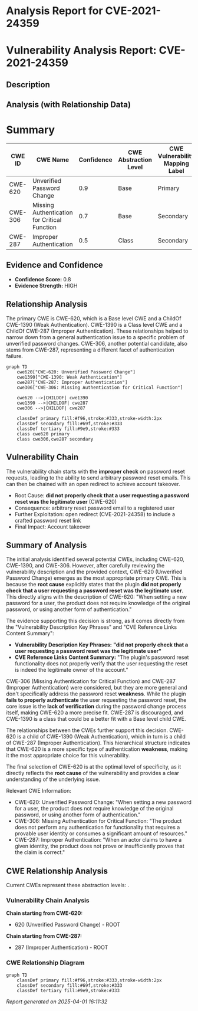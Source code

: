 # Analysis Report for CVE-2021-24359

# Vulnerability Analysis Report: CVE-2021-24359

## Description



## Analysis (with Relationship Data)

# Summary
| CWE ID | CWE Name | Confidence | CWE Abstraction Level | CWE Vulnerability Mapping Label | CWE-Vulnerability Mapping Notes |
|---|---|---|---|---|---|
| CWE-620 | Unverified Password Change | 0.9 | Base | Primary | Allowed |
| CWE-306 | Missing Authentication for Critical Function | 0.7 | Base | Secondary | Allowed |
| CWE-287 | Improper Authentication | 0.5 | Class | Secondary | Discouraged |

## Evidence and Confidence

*   **Confidence Score:** 0.8
*   **Evidence Strength:** HIGH

## Relationship Analysis
The primary CWE is CWE-620, which is a Base level CWE and a ChildOf CWE-1390 (Weak Authentication). CWE-1390 is a Class level CWE and a ChildOf CWE-287 (Improper Authentication). These relationships helped to narrow down from a general authentication issue to a specific problem of unverified password changes. CWE-306, another potential candidate, also stems from CWE-287, representing a different facet of authentication failure.

```mermaid
graph TD
    cwe620["CWE-620: Unverified Password Change"]
    cwe1390["CWE-1390: Weak Authentication"]
    cwe287["CWE-287: Improper Authentication"]
    cwe306["CWE-306: Missing Authentication for Critical Function"]

    cwe620 -->|CHILDOF| cwe1390
    cwe1390 -->|CHILDOF| cwe287
    cwe306 -->|CHILDOF| cwe287

    classDef primary fill:#f96,stroke:#333,stroke-width:2px
    classDef secondary fill:#69f,stroke:#333
    classDef tertiary fill:#9e9,stroke:#333
    class cwe620 primary
    class cwe306,cwe287 secondary
```

## Vulnerability Chain
The vulnerability chain starts with the **improper check** on password reset requests, leading to the ability to send arbitrary password reset emails. This can then be chained with an open redirect to achieve account takeover.
  - Root Cause: **did not properly check that a user requesting a password reset was the legitimate user** (CWE-620)
  - Consequence: arbitrary reset password email to a registered user
  - Further Exploitation: open redirect (CVE-2021-24358) to include a crafted password reset link
  - Final Impact: Account takeover

## Summary of Analysis
The initial analysis identified several potential CWEs, including CWE-620, CWE-1390, and CWE-306. However, after carefully reviewing the vulnerability description and the provided context, CWE-620 (Unverified Password Change) emerges as the most appropriate primary CWE. This is because the **root cause** explicitly states that the plugin **did not properly check that a user requesting a password reset was the legitimate user**. This directly aligns with the description of CWE-620: "When setting a new password for a user, the product does not require knowledge of the original password, or using another form of authentication."

The evidence supporting this decision is strong, as it comes directly from the "Vulnerability Description Key Phrases" and "CVE Reference Links Content Summary":
- **Vulnerability Description Key Phrases:** **"did not properly check that a user requesting a password reset was the legitimate user"**
- **CVE Reference Links Content Summary:** "The plugin's password reset functionality does not properly verify that the user requesting the reset is indeed the legitimate owner of the account."

CWE-306 (Missing Authentication for Critical Function) and CWE-287 (Improper Authentication) were considered, but they are more general and don't specifically address the password reset **weakness**. While the plugin **fails to properly authenticate** the user requesting the password reset, the core issue is the **lack of verification** during the password change process itself, making CWE-620 a more precise fit. CWE-287 is discouraged, and CWE-1390 is a class that could be a better fit with a Base level child CWE.

The relationships between the CWEs further support this decision. CWE-620 is a child of CWE-1390 (Weak Authentication), which in turn is a child of CWE-287 (Improper Authentication). This hierarchical structure indicates that CWE-620 is a more specific type of authentication **weakness**, making it the most appropriate choice for this vulnerability.

The final selection of CWE-620 is at the optimal level of specificity, as it directly reflects the **root cause** of the vulnerability and provides a clear understanding of the underlying issue.

Relevant CWE Information:
- CWE-620: Unverified Password Change: "When setting a new password for a user, the product does not require knowledge of the original password, or using another form of authentication."
- CWE-306: Missing Authentication for Critical Function: "The product does not perform any authentication for functionality that requires a provable user identity or consumes a significant amount of resources."
- CWE-287: Improper Authentication: "When an actor claims to have a given identity, the product does not prove or insufficiently proves that the claim is correct."


## CWE Relationship Analysis

Current CWEs represent these abstraction levels: .


### Vulnerability Chain Analysis

**Chain starting from CWE-620:**
- 620 (Unverified Password Change) - ROOT


**Chain starting from CWE-287:**
- 287 (Improper Authentication) - ROOT



### CWE Relationship Diagram

```mermaid
graph TD
    classDef primary fill:#f96,stroke:#333,stroke-width:2px
    classDef secondary fill:#69f,stroke:#333
    classDef tertiary fill:#9e9,stroke:#333
```



*Report generated on 2025-04-01 16:11:32*
